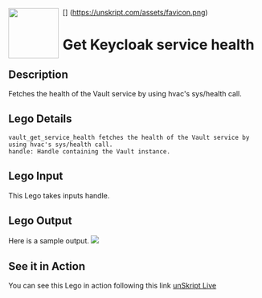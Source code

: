 [<img align="left" src="https://unskript.com/assets/favicon.png" width="100" height="100" style="padding-right: 5px">]
(https://unskript.com/assets/favicon.png)
<h1>Get Keycloak service health</h1>

## Description
Fetches the health of the Vault service by using hvac's sys/health call.

## Lego Details
	vault_get_service_health fetches the health of the Vault service by using hvac's sys/health call.
    handle: Handle containing the Vault instance.


## Lego Input
This Lego takes inputs handle.

## Lego Output
Here is a sample output.
<img src="./1.png">

## See it in Action

You can see this Lego in action following this link [unSkript Live](https://us.app.unskript.io)
